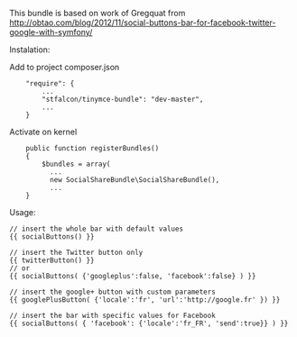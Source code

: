 This bundle is based on work of  Gregquat from http://obtao.com/blog/2012/11/social-buttons-bar-for-facebook-twitter-google-with-symfony/

Instalation:

Add to project composer.json
    
        "require": {
            ...
            "stfalcon/tinymce-bundle": "dev-master",
            ...
        }

Activate on kernel

        public function registerBundles()
        {
            $bundles = array(
              ...
              new SocialShareBundle\SocialShareBundle(),
              ...
        }


Usage:
    
    // insert the whole bar with default values
    {{ socialButtons() }}

    // insert the Twitter button only
    {{ twitterButton() }}
    // or 
    {{ socialButtons( {'googleplus':false, 'facebook':false} ) }}

    // insert the google+ button with custom parameters
    {{ googlePlusButton( {'locale':'fr', 'url':'http://google.fr' }) }}

    // insert the bar with specific values for Facebook
    {{ socialButtons( { 'facebook': {'locale':'fr_FR', 'send':true}} ) }}